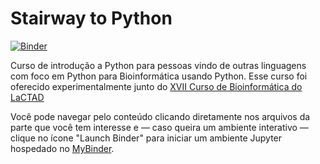 # Stairway to Python

[![Binder](https://mybinder.org/badge.svg)](https://mybinder.org/v2/gh/LaCTAD/stairway-to-biopython/master)


Curso de introdução a Python para pessoas vindo de outras linguagens com foco em Python para Bioinformática usando Python. Esse curso foi oferecido experimentalmente junto do [XVII Curso de Bioinformática do LaCTAD](https://www.lactad.unicamp.br/br/eventos/xvii-curso-de-bioinformatica/)

Você pode navegar pelo conteúdo clicando diretamente nos arquivos da parte que você tem interesse e — caso queira um ambiente interativo — clique no ícone "Launch Binder" para iniciar um ambiente Jupyter hospedado no [MyBinder](https://mybinder.org/).
